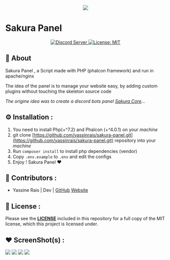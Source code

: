 <p align=center>
  <img src="https://i.imgur.com/Hgh7vem.jpg" >
  <h1 >Sakura Panel</h1>
</p>


<p align="center">
  <a href="https://discord.gg/YGQcNcX">
      <img src="https://discordapp.com/api/guilds/733309225911975957/embed.png" alt="Discord Server"/>
  </a>
  <a href="https://github.com/yassinrais/sakura-core/blob/master/LICENSE">
    <img alt="License: MIT" src="https://img.shields.io/badge/License-MIT-yellow.svg" target="_blank" />
  </a>
</p>

## 📗 About

<p>Sakura Panel , a Script made with PHP (phalcon framework) and run in apache/nginx </p>
<p>The idea of the panel is to manage your website easy, by adding custom plugins without touching the skeleton source code</p>
<p style="font-style: italic;">The origine idea was to create a discord bots panel <a href="https://github.com/yassinrais/sakura-core/" target="_blank">Sakura Core</a>... </p>



## ⚙️ Installation :

1. You need to install Php(+^7.2) and Phalcon (+^4.0.1) on your *machine*
2. git clone [https://github.com/yassinrais/sakura-panel.git](https://github.com/yassinrais/sakura-panel.git) repository into your *machine*
3. Run ``composer install`` to install php dependencies (vendor)
4. Copy ``.env.example`` to ``.env`` and edit the configs
5. Enjoy ! Sakura Panel ♥ 


## 👥 Contributors :

* Yassine Rais | Dev | [GitHub](https://github.com/yassinrais) [Website](https://neutrapp.com)


## 📝 License :

Please see the **[LICENSE](LICENSE)** included in this repository for a full copy of the MIT license, which this project is licensed under.


## ♥ ScreenShot(s) :

<img src="https://i.imgur.com/LZD1pjD.png">
<img src="https://i.imgur.com/KWbZBny.png">
<img src="https://i.imgur.com/qVSnZdn.png">
<img src="https://i.imgur.com/SRShWZh.png">